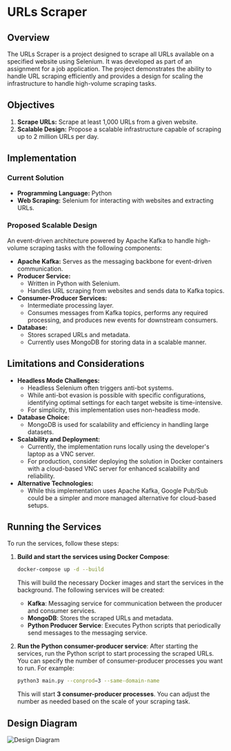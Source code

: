 # URLs Scraper

## Overview

The URLs Scraper is a project designed to scrape all URLs available on a specified website using Selenium. It was developed as part of an assignment for a job application. The project demonstrates the ability to handle URL scraping efficiently and provides a design for scaling the infrastructure to handle high-volume scraping tasks.

## Objectives

1. **Scrape URLs:** Scrape at least 1,000 URLs from a given website.
2. **Scalable Design:** Propose a scalable infrastructure capable of scraping up to 2 million URLs per day.

## Implementation

### Current Solution

* **Programming Language:** Python
* **Web Scraping:** Selenium for interacting with websites and extracting URLs.

### Proposed Scalable Design

An event-driven architecture powered by Apache Kafka to handle high-volume scraping tasks with the following components:

* **Apache Kafka:** Serves as the messaging backbone for event-driven communication.
* **Producer Service:**
  * Written in Python with Selenium.
  * Handles URL scraping from websites and sends data to Kafka topics.
* **Consumer-Producer Services:**
  * Intermediate processing layer.
  * Consumes messages from Kafka topics, performs any required processing, and produces new events for downstream consumers.
* **Database:**
  * Stores scraped URLs and metadata.
  * Currently uses MongoDB for storing data in a scalable manner.

## Limitations and Considerations

* **Headless Mode Challenges:**
  * Headless Selenium often triggers anti-bot systems.
  * While anti-bot evasion is possible with specific configurations, identifying optimal settings for each target website is time-intensive.
  * For simplicity, this implementation uses non-headless mode.
* **Database Choice:**
  * MongoDB is used for scalability and efficiency in handling large datasets.
* **Scalability and Deployment:**
  * Currently, the implementation runs locally using the developer's laptop as a VNC server.
  * For production, consider deploying the solution in Docker containers with a cloud-based VNC server for enhanced scalability and reliability.
* **Alternative Technologies:**
  * While this implementation uses Apache Kafka, Google Pub/Sub could be a simpler and more managed alternative for cloud-based setups.

## Running the Services

To run the services, follow these steps:

1. **Build and start the services using Docker Compose**:
    ```bash
    docker-compose up -d --build
    ```

    This will build the necessary Docker images and start the services in the background. The following services will be created:
    - **Kafka**: Messaging service for communication between the producer and consumer services.
    - **MongoDB**: Stores the scraped URLs and metadata.
    - **Python Producer Service**: Executes Python scripts that periodically send messages to the messaging service.

2. **Run the Python consumer-producer service**:
    After starting the services, run the Python script to start processing the scraped URLs. You can specify the number of consumer-producer processes you want to run. For example:

    ```bash
    python3 main.py --conprod=3 --same-domain-name
    ```

    This will start **3 consumer-producer processes**. You can adjust the number as needed based on the scale of your scraping task.

## Design Diagram

![Design Diagram](http://www.plantuml.com/plantuml/proxy?src=https://raw.githubusercontent.com/notalentgeek/URLs_scraper/refs/heads/master/umls/design_diagram.uml)
